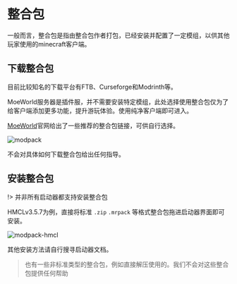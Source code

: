 # 整合包

一般而言，整合包是指由整合包作者打包，已经安装并配置了一定模组，以供其他玩家使用的minecraft客户端。

## 下载整合包

目前比较知名的下载平台有FTB、Curseforge和Modrinth等。

MoeWorld服务器是插件服，并不需要安装特定模组，此处选择使用整合包仅为了给客户端添加更多功能，提升游玩体验。使用纯净客户端即可进入。

[MoeWorld](https://project.moeworld.tech/)官网给出了一些推荐的整合包链接，可供自行选择。

![modpack](https://img2.imgtp.com/2024/05/14/LMXRGHWm.png)

不会对具体如何下载整合包给出任何指导。

## 安装整合包

!> 并非所有启动器都支持安装整合包

HMCLv3.5.7为例，直接将标准 `.zip` `.mrpack` 等格式整合包拖进启动器界面即可安装。

![modpack-hmcl](https://img2.imgtp.com/2024/05/14/A1lb9hhd.png)

其他安装方法请自行搜寻启动器文档。

> 也有一些非标准类型的整合包，例如直接解压使用的。我们不会对这些整合包提供任何帮助


